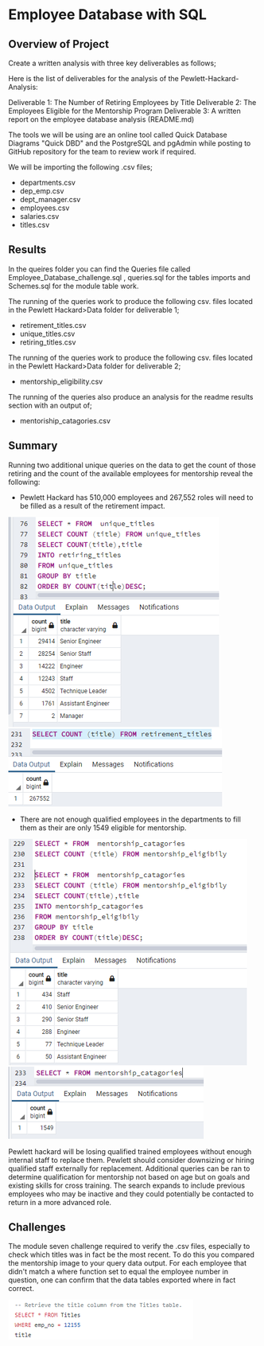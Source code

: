 # Employee Database with SQL
 
## Overview of Project

Create a written analysis with three key deliverables as follows; 

Here is the list of deliverables for the analysis of the Pewlett-Hackard-Analysis:
 
Deliverable 1: The Number of Retiring Employees by Title
Deliverable 2: The Employees Eligible for the Mentorship Program
Deliverable 3: A written report on the employee database analysis (README.md)

The tools we will be using are an online tool called Quick Database Diagrams "Quick DBD" and the PostgreSQL and pgAdmin while posting to GitHub repository for the team to review work if required.

We will be importing the following .csv files; 

- departments.csv
- dep_emp.csv
- dept_manager.csv
- employees.csv
- salaries.csv
- titles.csv

## Results

In the queires folder you can find the Queries file called Employee_Database_challenge.sql , queries.sql for the tables imports and Schemes.sql for the module table work.  

The running of the queries work to produce the following csv. files located in the Pewlett Hackard>Data folder for deliverable 1;

- retirement_titles.csv
- unique_titles.csv
- retiring_titles.csv 

The running of the queries work to produce the following csv. files located in the Pewlett Hackard>Data folder for deliverable 2;

- mentorship_eligibility.csv

The running of the queries also produce an analysis for the readme results section with an output of; 

- mentoriship_catagories.csv

## Summary

Running two additional unique queries on the data to get the count of those retiring and the count of the available employees for mentorship reveal the following:

- Pewlett Hackard has 510,000 employees and 267,552 roles will need to be filled as a result of the retirement impact.  

![retiring_titles](https://github.com/735713038455163/Employee-Database-with-SQL/blob/master/Pewlett-Hackard-Analysis/retiring_titles.PNG)
![retiring_count](https://github.com/735713038455163/Employee-Database-with-SQL/blob/master/Pewlett-Hackard-Analysis/retiring_count.PNG)

- There are not enough qualified employees in the departments to fill them as their are only 1549 eligible for mentorship.   

![mentorship_catagories](https://github.com/735713038455163/Employee-Database-with-SQL/blob/master/Pewlett-Hackard-Analysis/mentorship%20catagories.PNG)
![mentorship count](https://github.com/735713038455163/Employee-Database-with-SQL/blob/master/Pewlett-Hackard-Analysis/mentorship%20count.PNG)

Pewlett hackard will be losing qualified trained employees without enough internal staff to replace them. 
Pewlett should consider downsizing or hiring qualified staff externally for replacement. 
Additional queries can be ran to determine qualification for mentorship not based on age but on goals and existing skills for cross training. The search expands to include previous employees who may be inactive and they could potentially be contacted to return in a more advanced role. 


## Challenges

The module seven challenge required to verify the .csv files, especially to check which titles was in fact be the most recent. To do this you compared the mentorship image to your query data output. For each employee that didn't match a where function set to equal the employee number in question, one can confirm that the data tables exported where in fact correct.   

![Where](https://github.com/735713038455163/Employee-Database-with-SQL/blob/master/Pewlett-Hackard-Analysis/Where.PNG)
